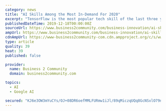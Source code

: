 ```yaml
---
category: news
title: "AI Skills Among the Most In-Demand For 2020"
excerpt: "TensorFlow is the most popular tech skill of the last three years, exponentially increasing between 2016 and 2019 based on Udemy’s Udemy sees robust demand for AI and data science skills, in addition to web development frameworks, cloud computing ..."
publishedDateTime: 2019-12-18T00:00:00Z
sourceUrl: https://www.business2community.com/business-innovation/ai-skills-among-the-most-in-demand-for-2020-02268707
ampUrl: https://www.business2community.com/business-innovation/ai-skills-among-the-most-in-demand-for-2020-02268707/amp
cdnAmpUrl: https://www-business2community-com.cdn.ampproject.org/c/s/www.business2community.com/business-innovation/ai-skills-among-the-most-in-demand-for-2020-02268707/amp
type: article
quality: 39
heat: 39
published: false

provider:
  name: Business 2 Community
  domain: business2community.com

topics:
  - AI
  - Google AI

secured: "KJ6e3OW3mYuCYs/OJ+08DR6oefMMLFURmw1iJl/89qMiczqUQq8GcNSxlO79n+bKk+BPlVzXFZa/xLFYwK2yYz2jtuQ4VoE5IuNEwT4FZ27CkSt4N8+UO6wkapZgTXZ6bej5z3cAyMt+MRhAKzuKE4D4HaeMvc2bBSjAeJ+toDQGtesmuZJS0a4ZpBsi6xrLPS3alwJVoAxe8YlUPCyAwkqFFNcK3HCEFAAeIzAxs+gXu3UlWfRdIAZ6fomyYdTnqx74eZyRvwkDdBIKxvlgVybol1Stou+7B6TsbfCC5es=;SORM3AfTNL5rKRLfo2woaw=="
---
```


